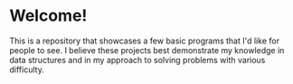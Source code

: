 # Welcome!
This is a repository that showcases a few basic programs that I'd like for people to see. I believe these projects best demonstrate my knowledge in data structures and in my approach to solving problems with various difficulty.
